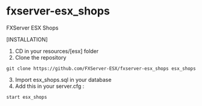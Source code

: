# fxserver-esx_shops
FXServer ESX Shops

[INSTALLATION]

1) CD in your resources/[esx] folder
2) Clone the repository
```
git clone https://github.com/FXServer-ESX/fxserver-esx_shops esx_shops
```
3) Import esx_shops.sql in your database
4) Add this in your server.cfg :

```
start esx_shops
```
